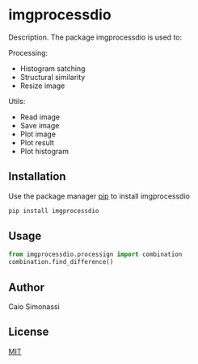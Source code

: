 # imgprocessdio

Description.
The package imgprocessdio is used to:

Processing:

- Histogram satching
- Structural similarity
- Resize image

Utils:

- Read image
- Save image
- Plot image
- Plot result
- Plot histogram

## Installation

Use the package manager [pip](https://pip.pypa.io/en/stable/) to install imgprocessdio

```bash
pip install imgprocessdio
```

## Usage

```python
from imgprocessdio.processign import combination
combination.find_difference()
```

## Author

Caio Simonassi

## License

[MIT](https://choosealicense.com/licenses/mit/)
